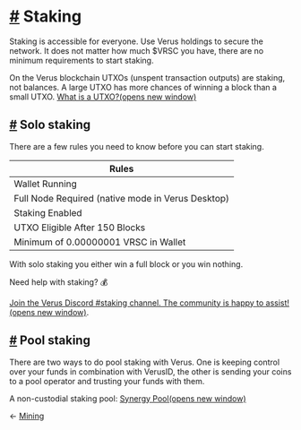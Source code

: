 # [\#](https://docs.verus.io/economy/start-staking.html\#staking) Staking

Staking is accessible for everyone. Use Verus holdings to secure the network. It does not matter how much $VRSC you have, there are no minimum requirements to start staking.

On the Verus blockchain UTXOs (unspent transaction outputs) are staking, not balances. A large UTXO has more chances of winning a block than a small UTXO. [What is a UTXO?(opens new window)](https://www.youtube.com/watch?v=xJ0UYZ9hDos)

## [\#](https://docs.verus.io/economy/start-staking.html\#solo-staking) Solo staking

There are a few rules you need to know before you can start staking.

| Rules |
| --- |
| Wallet Running |
| Full Node Required (native mode in Verus Desktop) |
| Staking Enabled |
| UTXO Eligible After 150 Blocks |
| Minimum of 0.00000001 VRSC in Wallet |

With solo staking you either win a full block or you win nothing.

Need help with staking? 💰

[Join the Verus Discord #staking channel. The community is happy to assist!(opens new window)](https://www.verus.io/discord).

## [\#](https://docs.verus.io/economy/start-staking.html\#pool-staking) Pool staking

There are two ways to do pool staking with Verus. One is keeping control over your funds in combination with VerusID, the other is sending your coins to a pool operator and trusting your funds with them.

A non-custodial staking pool: [Synergy Pool(opens new window)](https://synergopool.io/)

←
[Mining](https://docs.verus.io/economy/start-mining.html)